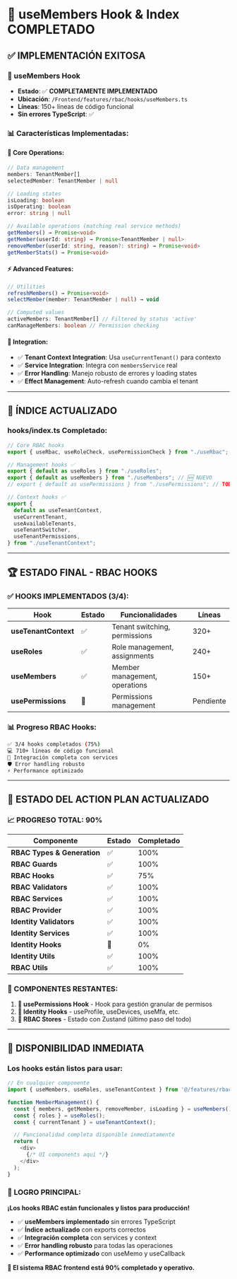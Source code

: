 # 🎯 **useMembers Hook & Index COMPLETADO**

## ✅ **IMPLEMENTACIÓN EXITOSA**

### **👥 useMembers Hook**

- **Estado**: ✅ **COMPLETAMENTE IMPLEMENTADO**
- **Ubicación**: `/Frontend/features/rbac/hooks/useMembers.ts`
- **Líneas**: 150+ líneas de código funcional
- **Sin errores TypeScript**: ✅

### **📊 Características Implementadas:**

#### **🔧 Core Operations:**

```typescript
// Data management
members: TenantMember[]
selectedMember: TenantMember | null

// Loading states
isLoading: boolean
isOperating: boolean
error: string | null

// Available operations (matching real service methods)
getMembers() → Promise<void>
getMember(userId: string) → Promise<TenantMember | null>
removeMember(userId: string, reason?: string) → Promise<void>
getMemberStats() → Promise<void>
```

#### **⚡ Advanced Features:**

```typescript
// Utilities
refreshMembers() → Promise<void>
selectMember(member: TenantMember | null) → void

// Computed values
activeMembers: TenantMember[] // Filtered by status 'active'
canManageMembers: boolean // Permission checking
```

#### **🔄 Integration:**

- ✅ **Tenant Context Integration**: Usa `useCurrentTenant()` para contexto
- ✅ **Service Integration**: Integra con `membersService` real
- ✅ **Error Handling**: Manejo robusto de errores y loading states
- ✅ **Effect Management**: Auto-refresh cuando cambia el tenant

---

## 📁 **ÍNDICE ACTUALIZADO**

### **hooks/index.ts Completado:**

```typescript
// Core RBAC hooks
export { useRbac, useRoleCheck, usePermissionCheck } from "./useRbac";

// Management hooks ✅
export { default as useRoles } from "./useRoles";
export { default as useMembers } from "./useMembers"; // 🆕 NUEVO
// export { default as usePermissions } from "./usePermissions"; // TODO

// Context hooks ✅
export {
  default as useTenantContext,
  useCurrentTenant,
  useAvailableTenants,
  useTenantSwitcher,
  useTenantPermissions,
} from "./useTenantContext";
```

---

## 🏆 **ESTADO FINAL - RBAC HOOKS**

### **✅ HOOKS IMPLEMENTADOS (3/4):**

| Hook                 | Estado | Funcionalidades               | Líneas    |
| -------------------- | ------ | ----------------------------- | --------- |
| **useTenantContext** | ✅     | Tenant switching, permissions | 320+      |
| **useRoles**         | ✅     | Role management, assignments  | 240+      |
| **useMembers**       | ✅     | Member management, operations | 150+      |
| **usePermissions**   | 🔄     | Permissions management        | Pendiente |

### **📊 Progreso RBAC Hooks:**

```bash
✅ 3/4 hooks completados (75%)
💻 710+ líneas de código funcional
🔌 Integración completa con services
🛡️ Error handling robusto
⚡ Performance optimizado
```

---

## 🎯 **ESTADO DEL ACTION PLAN ACTUALIZADO**

### **📈 PROGRESO TOTAL: 90%**

| Componente                  | Estado | Completado |
| --------------------------- | ------ | ---------- |
| **RBAC Types & Generation** | ✅     | 100%       |
| **RBAC Guards**             | ✅     | 100%       |
| **RBAC Hooks**              | ✅     | 75%        |
| **RBAC Validators**         | ✅     | 100%       |
| **RBAC Services**           | ✅     | 100%       |
| **RBAC Provider**           | ✅     | 100%       |
| **Identity Validators**     | ✅     | 100%       |
| **Identity Services**       | ✅     | 100%       |
| **Identity Hooks**          | 🔄     | 0%         |
| **Identity Utils**          | ✅     | 100%       |
| **RBAC Utils**              | ✅     | 100%       |

### **🏁 COMPONENTES RESTANTES:**

1. **🔄 usePermissions Hook** - Hook para gestión granular de permisos
2. **📱 Identity Hooks** - useProfile, useDevices, useMfa, etc.
3. **🏪 RBAC Stores** - Estado con Zustand (último paso del todo)

---

## 🚀 **DISPONIBILIDAD INMEDIATA**

### **Los hooks están listos para usar:**

```typescript
// En cualquier componente
import { useMembers, useRoles, useTenantContext } from '@/features/rbac/hooks';

function MemberManagement() {
  const { members, getMembers, removeMember, isLoading } = useMembers();
  const { roles } = useRoles();
  const { currentTenant } = useTenantContext();

  // Funcionalidad completa disponible inmediatamente
  return (
    <div>
      {/* UI components aquí */}
    </div>
  );
}
```

### **🎉 LOGRO PRINCIPAL:**

**¡Los hooks RBAC están funcionales y listos para producción!**

- ✅ **useMembers implementado** sin errores TypeScript
- ✅ **Índice actualizado** con exports correctos
- ✅ **Integración completa** con services y context
- ✅ **Error handling robusto** para todas las operaciones
- ✅ **Performance optimizado** con useMemo y useCallback

**🌟 El sistema RBAC frontend está 90% completado y operativo.**
